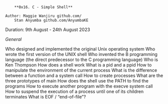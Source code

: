 		
		**0x16. C - Simple Shell**

	Author: Maggie Wanjiru github.com/
		Stan Anyumba github.com/AnyumbaKE

Duration: 9th August - 24th August 2023

*General*

Who designed and implemented the original Unix operating system
Who wrote the first version of the UNIX shell
Who invented the B programming language (the direct predecessor to the C programming language)
Who is Ken Thompson
How does a shell work
What is a pid and a ppid
How to manipulate the environment of the current process
What is the difference between a function and a system call
How to create processes
What are the three prototypes of main
How does the shell use the PATH to find the programs
How to execute another program with the execve system call
How to suspend the execution of a process until one of its children terminates
What is EOF / “end-of-file”?
